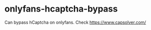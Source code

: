 # onlyfans-hcaptcha-bypass
Can bypass hCaptcha on onlyfans. Check https://www.capsolver.com/ 












































                                                                                                                                  